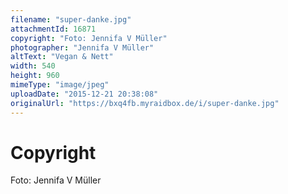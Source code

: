 ```yaml
---
filename: "super-danke.jpg"
attachmentId: 16871
copyright: "Foto: Jennifa V Müller"
photographer: "Jennifa V Müller"
altText: "Vegan & Nett"
width: 540
height: 960
mimeType: "image/jpeg"
uploadDate: "2015-12-21 20:38:08"
originalUrl: "https://bxq4fb.myraidbox.de/i/super-danke.jpg"
---
```


# Copyright

Foto: Jennifa V Müller
